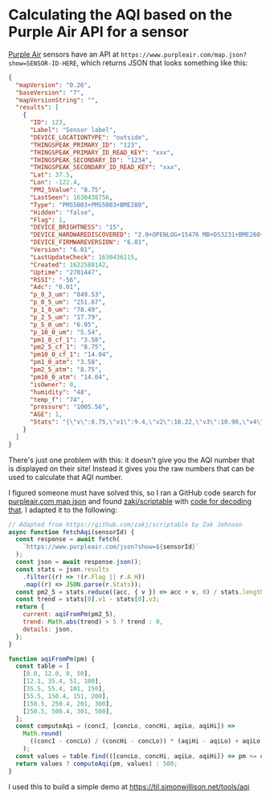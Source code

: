 # Calculating the AQI based on the Purple Air API for a sensor

[Purple Air](https://www.purpleair.com/) sensors have an API at `https://www.purpleair.com/map.json?show=SENSOR-ID-HERE`, which returns JSON that looks something like this:

```json
{
  "mapVersion": "0.26",
  "baseVersion": "7",
  "mapVersionString": "",
  "results": [
    {
      "ID": 123,
      "Label": "Sensor label",
      "DEVICE_LOCATIONTYPE": "outside",
      "THINGSPEAK_PRIMARY_ID": "123",
      "THINGSPEAK_PRIMARY_ID_READ_KEY": "xxx",
      "THINGSPEAK_SECONDARY_ID": "1234",
      "THINGSPEAK_SECONDARY_ID_READ_KEY": "xxx",
      "Lat": 37.5,
      "Lon": -122.4,
      "PM2_5Value": "8.75",
      "LastSeen": 1630438756,
      "Type": "PMS5003+PMS5003+BME280",
      "Hidden": "false",
      "Flag": 1,
      "DEVICE_BRIGHTNESS": "15",
      "DEVICE_HARDWAREDISCOVERED": "2.0+OPENLOG+15476 MB+DS3231+BME280+PMSX003-B+PMSX003-A",
      "DEVICE_FIRMWAREVERSION": "6.01",
      "Version": "6.01",
      "LastUpdateCheck": 1630436115,
      "Created": 1622588142,
      "Uptime": "2701447",
      "RSSI": "-56",
      "Adc": "0.01",
      "p_0_3_um": "849.53",
      "p_0_5_um": "251.67",
      "p_1_0_um": "78.49",
      "p_2_5_um": "17.79",
      "p_5_0_um": "6.95",
      "p_10_0_um": "5.54",
      "pm1_0_cf_1": "3.58",
      "pm2_5_cf_1": "8.75",
      "pm10_0_cf_1": "14.04",
      "pm1_0_atm": "3.58",
      "pm2_5_atm": "8.75",
      "pm10_0_atm": "14.04",
      "isOwner": 0,
      "humidity": "48",
      "temp_f": "74",
      "pressure": "1005.56",
      "AGE": 1,
      "Stats": "{\"v\":8.75,\"v1\":9.4,\"v2\":10.22,\"v3\":10.96,\"v4\":14.17,\"v5\":15.51,\"v6\":12.53,\"pm\":8.75,\"lastModified\":1630438756184,\"timeSinceModified\":120110}"
    }
  ]
}
```
There's just one problem with this: it doesn't give you the AQI number that is displayed on their site! Instead it gives you the raw numbers that can be used to calculate that AQI number.

I figured someone must have solved this, so I ran a GitHub code search for [purpleair.com map json](https://github.com/search?q=purpleair.com+map+json&type=code) and found [zakj/scriptable](https://github.com/zakj/scriptable) with [code for decoding that](https://github.com/zakj/scriptable/blob/d42a2d7727a2642ad6ee880c15ae65dca4232fe4/purpleAir.js). I adapted it to the following:

```javascript
// Adapted from https://github.com/zakj/scriptable by Zak Johnson
async function fetchAqi(sensorId) {
  const response = await fetch(
    `https://www.purpleair.com/json?show=${sensorId}`
  );
  const json = await response.json();
  const stats = json.results
    .filter((r) => !(r.Flag || r.A_H))
    .map((r) => JSON.parse(r.Stats));
  const pm2_5 = stats.reduce((acc, { v }) => acc + v, 0) / stats.length;
  const trend = stats[0].v1 - stats[0].v3;
  return {
    current: aqiFromPm(pm2_5),
    trend: Math.abs(trend) > 5 ? trend : 0,
    details: json,
  };
}

function aqiFromPm(pm) {
  const table = [
    [0.0, 12.0, 0, 50],
    [12.1, 35.4, 51, 100],
    [35.5, 55.4, 101, 150],
    [55.5, 150.4, 151, 200],
    [150.5, 250.4, 201, 300],
    [250.5, 500.4, 301, 500],
  ];
  const computeAqi = (concI, [concLo, concHi, aqiLo, aqiHi]) =>
    Math.round(
      ((concI - concLo) / (concHi - concLo)) * (aqiHi - aqiLo) + aqiLo
    );
  const values = table.find(([concLo, concHi, aqiLo, aqiHi]) => pm <= concHi);
  return values ? computeAqi(pm, values) : 500;
}
```
I used this to build a simple demo at https://til.simonwillison.net/tools/aqi
